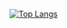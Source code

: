 [![Top Langs](https://github-readme-stats.vercel.app/api/top-langs/?username=steepnicki&layout=compact)](https://github.com/anuraghazra/github-readme-stats)

